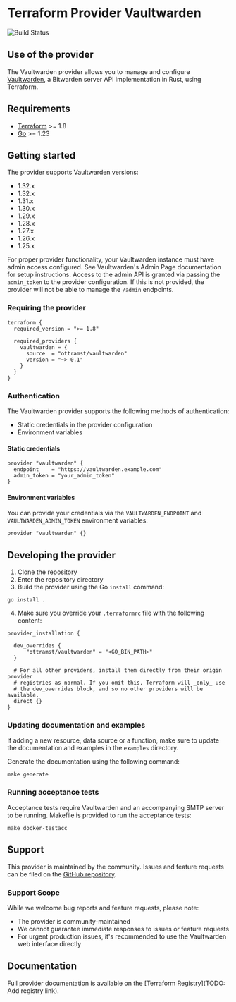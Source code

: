 # Terraform Provider Vaultwarden

![Build Status](https://github.com/ottramst/terraform-provider-vaultwarden/actions/workflows/main.yml/badge.svg)

## Use of the provider

The Vaultwarden provider allows you to manage and configure [Vaultwarden](https://github.com/dani-garcia/vaultwarden), a Bitwarden server API implementation in Rust, using Terraform.

## Requirements

- [Terraform](https://developer.hashicorp.com/terraform/downloads) >= 1.8
- [Go](https://golang.org/doc/install) >= 1.23

## Getting started

The provider supports Vaultwarden versions:
* 1.32.x
* 1.32.x
* 1.31.x
* 1.30.x
* 1.29.x
* 1.28.x
* 1.27.x
* 1.26.x
* 1.25.x

For proper provider functionality, your Vaultwarden instance must have admin access configured. See Vaultwarden's Admin Page documentation for setup instructions.
Access to the admin API is granted via passing the `admin_token` to the provider configuration. If this is not provided, the provider will not be able to manage the `/admin` endpoints.

### Requiring the provider

```hcl
terraform {
  required_version = ">= 1.8"
  
  required_providers {
    vaultwarden = {
      source  = "ottramst/vaultwarden"
      version = "~> 0.1"
    }
  }
}
```

### Authentication

The Vaultwarden provider supports the following methods of authentication:

* Static credentials in the provider configuration
* Environment variables

#### Static credentials

```hcl
provider "vaultwarden" {
  endpoint    = "https://vaultwarden.example.com"
  admin_token = "your_admin_token"
}
```

#### Environment variables

You can provide your credentials via the `VAULTWARDEN_ENDPOINT` and `VAULTWARDEN_ADMIN_TOKEN` environment variables:

```hcl
provider "vaultwarden" {}
```

## Developing the provider

1. Clone the repository
2. Enter the repository directory
3. Build the provider using the Go `install` command:

```shell
go install .
```

4. Make sure you override your `.terraformrc` file with the following content:

```hcl
provider_installation {

  dev_overrides {
      "ottramst/vaultwarden" = "<GO_BIN_PATH>"
  }

  # For all other providers, install them directly from their origin provider
  # registries as normal. If you omit this, Terraform will _only_ use
  # the dev_overrides block, and so no other providers will be available.
  direct {}
}
```

### Updating documentation and examples

If adding a new resource, data source or a function, make sure to update the documentation and examples in the `examples` directory.

Generate the documentation using the following command:

```shell
make generate
````

### Running acceptance tests

Acceptance tests require Vaultwarden and an accompanying SMTP server to be running.
Makefile is provided to run the acceptance tests:

```shell
make docker-testacc
```

## Support

This provider is maintained by the community. Issues and feature requests can be filed on the [GitHub repository](https://github.com/ottramst/terraform-provider-vaultwarden/issues).

### Support Scope

While we welcome bug reports and feature requests, please note:

* The provider is community-maintained
* We cannot guarantee immediate responses to issues or feature requests
* For urgent production issues, it's recommended to use the Vaultwarden web interface directly

## Documentation

Full provider documentation is available on the [Terraform Registry](TODO: Add registry link).
